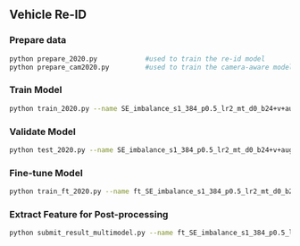 ## Vehicle Re-ID

### Prepare data 
```bash
python prepare_2020.py            #used to train the re-id model
python prepare_cam2020.py         #used to train the camera-aware model
```

### Train Model
```bash
python train_2020.py --name SE_imbalance_s1_384_p0.5_lr2_mt_d0_b24+v+aug   --warm_epoch 5 --droprate 0 --stride 1 --erasing_p 0.5 --autoaug --inputsize 384 --lr 0.02 --use_SE  --gpu_ids 0,1,2  --train_virtual --batchsize 24; 
```

### Validate Model
```bash
python test_2020.py --name SE_imbalance_s1_384_p0.5_lr2_mt_d0_b24+v+aug
```

### Fine-tune Model
```bash
python train_ft_2020.py --name ft_SE_imbalance_s1_384_p0.5_lr2_mt_d0_b24+v+aug  --init_name SE_imbalance_s1_384_p0.5_lr2_mt_d0_b24+v+aug  --droprate 0 --stride 1 --erasing_p 0.5 --inputsize 384 --lr 0.02 --use_SE  --gpu_ids 0,1  --train_all --batchsize 24
```

### Extract Feature for Post-processing
```bash
python submit_result_multimodel.py --name ft_SE_imbalance_s1_384_p0.5_lr2_mt_d0_b24+v+aug
```
